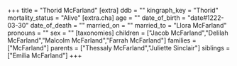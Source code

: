+++
title = "Thorid McFarland"
[extra]
ddb = ""
kingraph_key = "Thorid"
mortality_status = "Alive"
[extra.cha]
age = ""
date_of_birth = "date#1222-03-30"
date_of_death = ""
married_on = ""
married_to = "Llora McFarland"
pronouns = ""
sex = ""
[taxonomies]
children = ["Jacob McFarland","Delilah McFarland","Malcolm McFarland","Farrah McFarland"]
families = ["McFarland"]
parents = ["Thessaly McFarland","Juliette Sinclair"]
siblings = ["Emilia McFarland"]
+++

